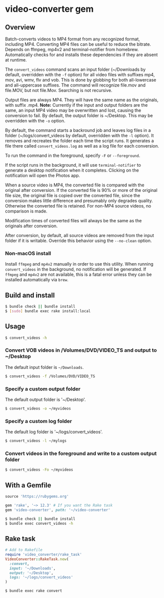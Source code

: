 # video-converter gem

## Overview

Batch-converts videos to MP4 format from any recognized format, including MP4.
Converting
MP4 files can be useful to reduce the bitrate. Depends on ffmpeg, mp4v2 and
terminal-notifier from homebrew. Automatically checks for and installs these
dependencies if they are absent at runtime.

The `convert_videos` command scans an input folder (~/Downloads by default,
overridden with the `-f` option) for all video files with
suffixes mp4, mov, avi, wmv, flv and vob. This is done by globbing for both
all-lowercase and all-uppercase suffixes. The command will recognize file.mov
and file.MOV, but not file.Mov. Searching is not recursive.

Output files are always MP4. They will have the same name as the originals, with
suffix .mp4. **Note:** Currently if the input and output folders are the same,
an input MP4 video may be overwritten and lost, causing the conversion
to fail. By default, the output folder
is ~/Desktop. This may be overridden with the `-o` option.

By default, the command starts a backround job and leaves log files in a folder
(~/logs/convert_videos by default, overridden with the `-l` option). It
removes and recreates the folder each time the script runs. It generates a file
there called `convert_videos.log` as well as a log file for each conversion.

To run the command in the foreground, specify `-F` or `--foreground`.

If the script runs in the background, it will use `terminal-notifier` to
generate a desktop notification when it completes. Clicking on the notification
will open the Photos app.

When a source video is MP4, the converted file is compared with the original
after conversion. If the converted file is 90% or more of the original file
size, the original file is copied over the converted file, since the conversion
makes little difference and presumably only degrades quality. Otherwise the
converted file is retained. For non-MP4 source videos, no comparison is made.

Modification times of converted files will always be the same as the originals
after conversion.

After conversion, by default, all source videos are removed from the input
folder if it is writable. Override this behavior using the `--no-clean` option.

### Non-macOS install

Install `ffmpeg` and `mp4v2` manually in order to use this utility. When
running `convert_videos` in the background, no
notification will be generated. If `ffmpeg` and `mp4v2` are not available,
this is a fatal error unless they can be installed automatically via `brew`.

## Build and install

```bash
$ bundle check || bundle install
$ [sudo] bundle exec rake install:local
```

## Usage

```bash
$ convert_videos -h
```

### Convert VOB videos in /Volumes/DVD/VIDEO_TS and output to ~/Desktop

The default input folder is `~/Downloads`.

```bash
$ convert_videos -f /Volumes/DVD/VIDEO_TS
```

### Specify a custom output folder

The default output folder is '~/Desktop'.

```bash
$ convert_videos -o ~/myvideos
```

### Specify a custom log folder

The default log folder is '~/logs/convert_videos'.

```bash
$ convert_videos -l ~/mylogs
```

### Convert videos in the foreground and write to a custom output folder

```bash
$ convert_videos -Fo ~/myvideos
```

## With a Gemfile

```Ruby
source 'https://rubygems.org'

gem 'rake', '~> 12.3' # If you want the Rake task
gem 'video-converter', path: '~/video-converter'
```

```bash
$ bundle check || bundle install
$ bundle exec convert_videos -h
```

## Rake task

```Ruby
# Add to Rakefile
require 'video_converter/rake_task'
VideoConverter::RakeTask.new(
  :convert,
  input: '~/Downloads',
  output: '~/Desktop',
  logs: '~/logs/convert_videos'
)
```

```bash
$ bundle exec rake convert
```
